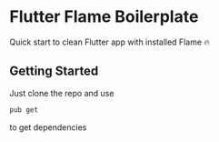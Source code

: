 # Flutter Flame Boilerplate

Quick start to clean Flutter app with installed Flame 🔥 

## Getting Started

Just clone the repo and use

```bash
pub get
```
to get dependencies
